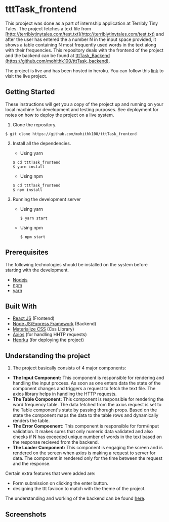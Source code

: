 # tttTask_frontend
This prooject was done as a part of internship application at Terribly Tiny Tales. The project fetches a text file from 
[http://terriblytinytales.com/test.txt](http://terriblytinytales.com/test.txt) and after the user has entered the a number N 
in the input space provided, it shows a table containing N most frequently used words in the text along with their frequencies.
This repository deals with the frontend of the project and the backend can be found at 
[tttTask_Backend (https://github.com/mohithk100/tttTask_backend)](https://github.com/mohithk100/tttTask_backend).

The project is live and has been hosted in heroku. You can follow this [link](https://ttttask.herokuapp.com/) to visit the live
project.

## Getting Started
These instructions will get you a copy of the project up and running on your local machine for development and testing 
purposes. See deployment for notes on how to deploy the project on a live system.

1. Clone the repository.
```
$ git clone https://github.com/mohithk100/tttTask_frontend
```

2. Install all the dependencies.
   - Using yarn
    ```
    $ cd tttTask_frontend
    $ yarn install
    ````
   - Using npm
    ```
    $ cd tttTask_frontend
    $ npm install
    ```
    
3. Running the development server
   - Using yarn
     ```
     $ yarn start
     ```
   - Using npm 
     ```
     $ npm start
     ```


## Prerequisites
The following technologies should be installed on the system before starting with the development.
* [Nodejs](https://nodejs.org/en/)
* [npm](https://www.npmjs.com/) 
* [yarn](https://yarnpkg.com/en/)

## Built With
* [React JS](https://reactjs.org/) (Frontend)
* [Node JS/Express Framework](https://nodejs.org/en/) (Backend)
* [Materialize CSS](http://materializecss.com/) (Css Library)
* [Axios](https://github.com/axios/axios) (for handling HHTP requests)
* [Heorku](https://www.heroku.com/) (for deploying the project)

## Understanding the project

1. The project basically consists of 4 major components: 
* **The Input Component:** This component is responsible for rendering and handling the input process. As soon as one enters data 
the state of the component changes and triggers a request to fetch the text file. The axios library helps in handling the HTTP 
requests.
* **The Table Component:** This component is responsible for rendering the word frequency table. The data fetched from the axios request
is set to the Table component's state by passing thorugh props. Based on the state the component maps the data to the table rows and
dynamically renders the table.
* **The Error Compoenent:** This component is responsible for form/input validation. It makes sures that only numeric data validated 
and also checks if N has exceeded unique number of words in the text based on the response recieved from the backend.
* **The Loader Component:** This component is engaging the screen and is rendered on the screen when axios is making a request to 
server for data. The component in rendered only for the time between the request and the response.
    
Certain extra features that were added are:
 * Form submission on clicking the enter button. 
 * designing the ttt favicon to match with the theme of the project.
 
 The understanding and working of the backend can be found [here](https://github.com/mohithk100/tttTask_backend).
 
 ## Screenshots
